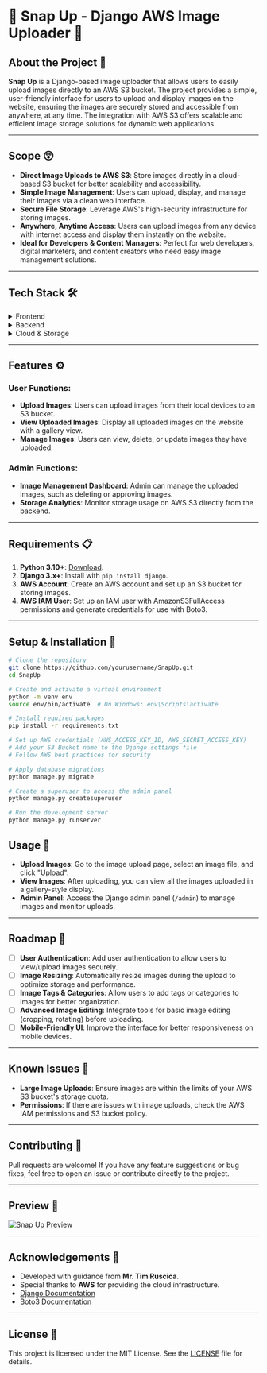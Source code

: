 # 📸 Snap Up - Django AWS Image Uploader 📸

## About the Project 🤖

**Snap Up** is a Django-based image uploader that allows users to easily upload images directly to an AWS S3 bucket. The project provides a simple, user-friendly interface for users to upload and display images on the website, ensuring the images are securely stored and accessible from anywhere, at any time. The integration with AWS S3 offers scalable and efficient image storage solutions for dynamic web applications.

---

## Scope 😲
- **Direct Image Uploads to AWS S3**: Store images directly in a cloud-based S3 bucket for better scalability and accessibility.
- **Simple Image Management**: Users can upload, display, and manage their images via a clean web interface.
- **Secure File Storage**: Leverage AWS's high-security infrastructure for storing images.
- **Anywhere, Anytime Access**: Users can upload images from any device with internet access and display them instantly on the website.
- **Ideal for Developers & Content Managers**: Perfect for web developers, digital marketers, and content creators who need easy image management solutions.

---

## Tech Stack 🛠️

<details>  
<summary>Frontend</summary>  
<ul>  
  <li><a href="https://developer.mozilla.org/en-US/docs/Web/HTML">HTML</a></li>  
  <li><a href="https://developer.mozilla.org/en-US/docs/Web/HTML">CSS</a></li>  
</ul>  
</details>

<details>  
<summary>Backend</summary>  
<ul>  
  <li><a href="https://www.djangoproject.com/">Django</a></li>  
  <li><a href="https://www.python.org/">Python</a></li>  
</ul>  
</details>

<details>  
<summary>Cloud & Storage</summary>  
<ul>  
  <li><a href="https://aws.amazon.com/s3/">Amazon S3</a></li>  
  <li><a href="https://boto3.amazonaws.com/v1/documentation/api/latest/index.html">Boto3 (AWS SDK for Python)</a></li>  
</ul>  
</details>

---

## Features ⚙️

### User Functions:
- **Upload Images**: Users can upload images from their local devices to an S3 bucket.
- **View Uploaded Images**: Display all uploaded images on the website with a gallery view.
- **Manage Images**: Users can view, delete, or update images they have uploaded.

### Admin Functions:
- **Image Management Dashboard**: Admin can manage the uploaded images, such as deleting or approving images.
- **Storage Analytics**: Monitor storage usage on AWS S3 directly from the backend.

---

## Requirements 📋
1. **Python 3.10+**: [Download](https://www.python.org/downloads/).
2. **Django 3.x+**: Install with `pip install django`.
3. **AWS Account**: Create an AWS account and set up an S3 bucket for storing images.
4. **AWS IAM User**: Set up an IAM user with AmazonS3FullAccess permissions and generate credentials for use with Boto3.

---

## Setup & Installation 🚀

```bash
# Clone the repository
git clone https://github.com/yourusername/SnapUp.git
cd SnapUp

# Create and activate a virtual environment
python -m venv env
source env/bin/activate  # On Windows: env\Scripts\activate

# Install required packages
pip install -r requirements.txt

# Set up AWS credentials (AWS_ACCESS_KEY_ID, AWS_SECRET_ACCESS_KEY)
# Add your S3 Bucket name to the Django settings file
# Follow AWS best practices for security

# Apply database migrations
python manage.py migrate

# Create a superuser to access the admin panel
python manage.py createsuperuser

# Run the development server
python manage.py runserver
```
## Usage 🎯
- **Upload Images**: Go to the image upload page, select an image file, and click "Upload".
- **View Images**: After uploading, you can view all the images uploaded in a gallery-style display.
- **Admin Panel**: Access the Django admin panel (`/admin`) to manage images and monitor uploads.

---

## Roadmap 🚀
- [ ] **User Authentication**: Add user authentication to allow users to view/upload images securely.
- [ ] **Image Resizing**: Automatically resize images during the upload to optimize storage and performance.
- [ ] **Image Tags & Categories**: Allow users to add tags or categories to images for better organization.
- [ ] **Advanced Image Editing**: Integrate tools for basic image editing (cropping, rotating) before uploading.
- [ ] **Mobile-Friendly UI**: Improve the interface for better responsiveness on mobile devices.

---

## Known Issues 🚧
- **Large Image Uploads**: Ensure images are within the limits of your AWS S3 bucket's storage quota.
- **Permissions**: If there are issues with image uploads, check the AWS IAM permissions and S3 bucket policy.

---

## Contributing 🤝
Pull requests are welcome! If you have any feature suggestions or bug fixes, feel free to open an issue or contribute directly to the project.

---

## Preview 👀
![Snap Up Preview]([https://drive.google.com/file/d/1UUKbK3iA6nijW5rGb7DneflI4NKedBa7/view?usp=sharing])

---

## Acknowledgements 🎉
- Developed with guidance from **Mr. Tim Ruscica**.
- Special thanks to **AWS** for providing the cloud infrastructure.
- [Django Documentation](https://docs.djangoproject.com/en/stable/)
- [Boto3 Documentation](https://boto3.amazonaws.com/v1/documentation/api/latest/index.html)

---

## License 📄
This project is licensed under the MIT License. See the [LICENSE](LICENSE) file for details.
